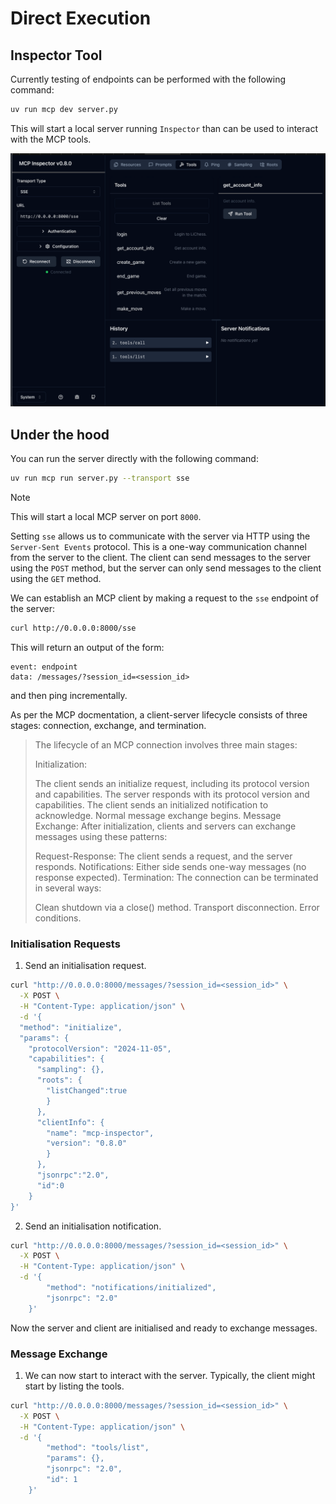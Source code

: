 # Direct Execution

## Inspector Tool

Currently testing of endpoints can be performed with the following command:

```bash
uv run mcp dev server.py
```

This will start a local server running `Inspector` than can be used to interact with the MCP tools.

![inspector](imgs/inspector.png)

## Under the hood

You can run the server directly with the following command:

```bash
uv run mcp run server.py --transport sse
```

> [!NOTE]
> This will start a local MCP server on port `8000`.

Setting `sse` allows us to communicate with the server via HTTP using the `Server-Sent Events` protocol. This is a one-way communication channel from the server to the client. The client can send messages to the server using the `POST` method, but the server can only send messages to the client using the `GET` method.

We can establish an MCP client by making a request to the `sse` endpoint of the server:

```bash
curl http://0.0.0.0:8000/sse
```

This will return an output of the form:

```
event: endpoint
data: /messages/?session_id=<session_id>
```

and then ping incrementally.

As per the MCP docmentation, a client-server lifecycle consists of three stages: connection, exchange, and termination.

> The lifecycle of an MCP connection involves three main stages:
>
> Initialization:
>
> The client sends an initialize request, including its protocol version and capabilities.
> The server responds with its protocol version and capabilities.
> The client sends an initialized notification to acknowledge.
> Normal message exchange begins.
> Message Exchange: After initialization, clients and servers can exchange messages using these patterns:
>
> Request-Response: The client sends a request, and the server responds.
> Notifications: Either side sends one-way messages (no response expected).
> Termination: The connection can be terminated in several ways:
>
> Clean shutdown via a close() method.
> Transport disconnection.
> Error conditions.

### Initialisation Requests

1. Send an initialisation request.

```bash
curl "http://0.0.0.0:8000/messages/?session_id=<session_id>" \
  -X POST \
  -H "Content-Type: application/json" \
  -d '{
  "method": "initialize",
  "params": {
    "protocolVersion": "2024-11-05",
    "capabilities": {
      "sampling": {},
      "roots": {
        "listChanged":true
        }
      },
      "clientInfo": {
        "name": "mcp-inspector",
        "version": "0.8.0"
        }
      },
      "jsonrpc":"2.0",
      "id":0
    }
}'
```

2. Send an initialisation notification.

```bash
curl "http://0.0.0.0:8000/messages/?session_id=<session_id>" \
  -X POST \
  -H "Content-Type: application/json" \
  -d '{
        "method": "notifications/initialized",
        "jsonrpc": "2.0"
    }'
```

Now the server and client are initialised and ready to exchange messages.

### Message Exchange

1. We can now start to interact with the server. Typically, the client might start by listing the tools.

```bash
curl "http://0.0.0.0:8000/messages/?session_id=<session_id>" \
  -X POST \
  -H "Content-Type: application/json" \
  -d '{
        "method": "tools/list",
        "params": {},
        "jsonrpc": "2.0",
        "id": 1
    }'
```

